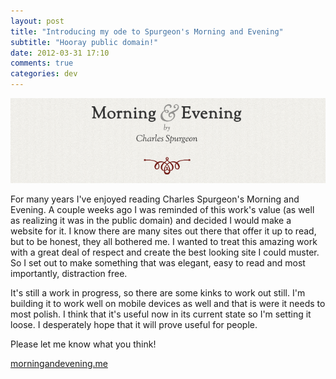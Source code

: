 ```yaml
---
layout: post
title: "Introducing my ode to Spurgeon's Morning and Evening"
subtitle: "Hooray public domain!"
date: 2012-03-31 17:10
comments: true
categories: dev
---
```

<a href="http://morningandevening.me">
<img src="/images/posts/morningandevening.png" class="full" />
</a>

For many years I've enjoyed reading Charles Spurgeon's Morning and Evening. A couple weeks ago I was reminded of this work's value (as well as realizing it was in the public domain) and decided I would make a website for it. I know there are many sites out there that offer it up to read, but to be honest, they all bothered me. I wanted to treat this amazing work with a great deal of respect and create the best looking site I could muster. So I set out to make something that was elegant, easy to read and most importantly, distraction free.

It's still a work in progress, so there are some kinks to work out still. I'm building it to work well on mobile devices as well and that is were it needs to most polish. I think that it's useful now in its current state so I'm setting it loose. I desperately hope that it will prove useful for people.

Please let me know what you think!

[morningandevening.me](http://morningandevening.me)
